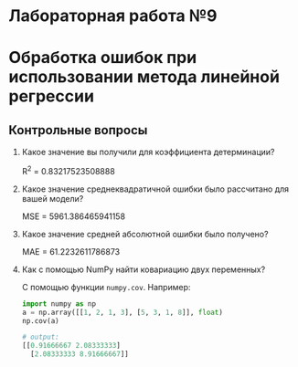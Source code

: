 # Лабораторная работа №9
# Обработка ошибок при использовании метода линейной регрессии

## Контрольные вопросы

1. Какое значение вы получили для коэффициента детерминации?

    R<sup>2</sup> = 0.83217523508888

2. Какое значение среднеквадратичной ошибки было рассчитано для вашей модели?

    MSE = 5961.386465941158

3. Какое значение средней абсолютной ошибки было получено?

    MAE = 61.2232611786873

4. Как с помощью NumPy найти ковариацию двух переменных?

    С помощью функции `numpy.cov`. Например:
    ```python
    import numpy as np
    a = np.array([[1, 2, 1, 3], [5, 3, 1, 8]], float)
    np.cov(a)
    
    # output:
    [[0.91666667 2.08333333]
      [2.08333333 8.91666667]]
    ```
